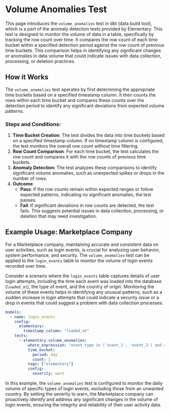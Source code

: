 # Volume Anomalies Test

This page introduces the `volume_anomalies` test in dbt (data build tool), which is a part of the anomaly detection tests provided by Elementary. This test is designed to monitor the volume of data in a table, specifically by tracking the row count over time. It compares the row count of each time bucket within a specified detection period against the row count of previous time buckets. This comparison helps in identifying any significant changes or anomalies in data volume that could indicate issues with data collection, processing, or deletion practices.

## How it Works

The `volume_anomalies` test operates by first determining the appropriate time buckets based on a specified timestamp column. It then counts the rows within each time bucket and compares these counts over the detection period to identify any significant deviations from expected volume patterns.

### Steps and Conditions:

1. **Time Bucket Creation**: The test divides the data into time buckets based on a specified timestamp column. If no timestamp column is configured, the test monitors the overall row count without time filtering.
2. **Row Count Comparison**: For each time bucket, the test calculates the row count and compares it with the row counts of previous time buckets.
3. **Anomaly Detection**: The test analyzes these comparisons to identify significant volume anomalies, such as unexpected spikes or drops in the number of rows.
4. **Outcome**:
   - **Pass**: If the row counts remain within expected ranges or follow expected patterns, indicating no significant anomalies, the test passes.
   - **Fail**: If significant deviations in row counts are detected, the test fails. This suggests potential issues in data collection, processing, or deletion that may need investigation.

## Example Usage: Marketplace Company

For a Marketplace company, maintaining accurate and consistent data on user activities, such as login events, is crucial for analyzing user behavior, system performance, and security. The `volume_anomalies` test can be applied to the `login_events` table to monitor the volume of login events recorded over time.

Consider a scenario where the `login_events` table captures details of user login attempts, including the time each event was loaded into the database (`loaded_at`), the type of event, and the country of origin. Monitoring the volume of these events helps in identifying any unusual patterns, such as a sudden increase in login attempts that could indicate a security issue or a drop in events that could suggest a problem with data collection processes.

```yml
models:
  - name: login_events
    config:
      elementary:
        timestamp_column: "loaded_at"
    tests:
      - elementary.volume_anomalies:
          where_expression: "event_type in ('event_1', 'event_2') and country_name != 'unwanted country'"
          time_bucket:
            period: day
            count: 1
          tags: ["elementary"]
          config:
            severity: warn
```

In this example, the `volume_anomalies` test is configured to monitor the daily volume of specific types of login events, excluding those from an unwanted country. By setting the severity to warn, the Marketplace company can proactively identify and address any significant changes in the volume of login events, ensuring the integrity and reliability of their user activity data.